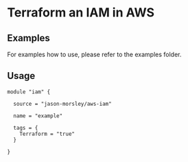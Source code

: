 ﻿# Terraform an IAM in AWS

## Examples

For examples how to use, please refer to the examples folder.

## Usage

```
module "iam" {

  source = "jason-morsley/aws-iam"

  name = "example"

  tags = {
    Terraform = "true"
  }

}
```